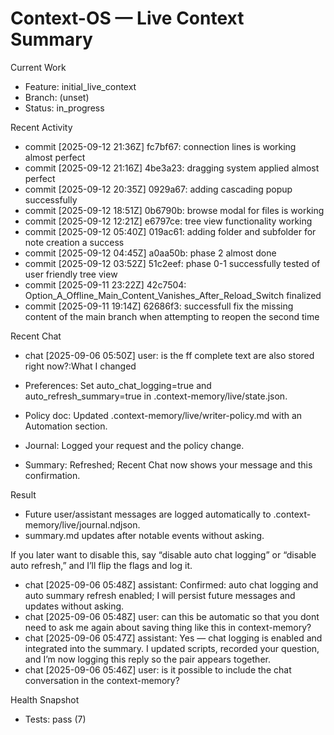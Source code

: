 # Context-OS — Live Context Summary

Current Work
- Feature: initial_live_context
- Branch: (unset)
- Status: in_progress

Recent Activity
- commit [2025-09-12 21:36Z] fc7bf67: connection lines is working almost perfect
- commit [2025-09-12 21:16Z] 4be3a23: dragging system applied almost perfect
- commit [2025-09-12 20:35Z] 0929a67: adding cascading popup successfully
- commit [2025-09-12 18:51Z] 0b6790b: browse modal for files is working
- commit [2025-09-12 12:21Z] e6797ce: tree view functionality working
- commit [2025-09-12 05:40Z] 019ac61: adding folder and subfolder for note creation a success
- commit [2025-09-12 04:45Z] a0aa50b: phase 2 almost done
- commit [2025-09-12 03:52Z] 51c2eef: phase 0-1 successfully tested of user friendly tree view
- commit [2025-09-11 23:22Z] 42c7504: Option_A_Offline_Main_Content_Vanishes_After_Reload_Switch finalized
- commit [2025-09-11 19:14Z] 62686f3: successfull fix the missing content of the main branch when attempting to reopen the second time

Recent Chat
- chat [2025-09-06 05:50Z] user: is the ff complete text are also stored right now?:What I changed

- Preferences: Set auto_chat_logging=true and auto_refresh_summary=true in .context-memory/live/state.json.
- Policy doc: Updated .context-memory/live/writer-policy.md with an Automation section.
- Journal: Logged your request and the policy change.
- Summary: Refreshed; Recent Chat now shows your message and this confirmation.

Result

- Future user/assistant messages are logged automatically to .context-memory/live/journal.ndjson.
- summary.md updates after notable events without asking.

If you later want to disable this, say “disable auto chat logging” or “disable auto refresh,” and I’ll flip the
flags and log it.

- chat [2025-09-06 05:48Z] assistant: Confirmed: auto chat logging and auto summary refresh enabled; I will persist future messages and updates without asking.
- chat [2025-09-06 05:48Z] user: can this be automatic so that you dont need to ask me again about saving thing like this in context-memory?
- chat [2025-09-06 05:47Z] assistant: Yes — chat logging is enabled and integrated into the summary. I updated scripts, recorded your question, and I’m now logging this reply so the pair appears together.
- chat [2025-09-06 05:46Z] user: is it possible to include the chat conversation in the context-memory?

Health Snapshot
- Tests: pass (7)
